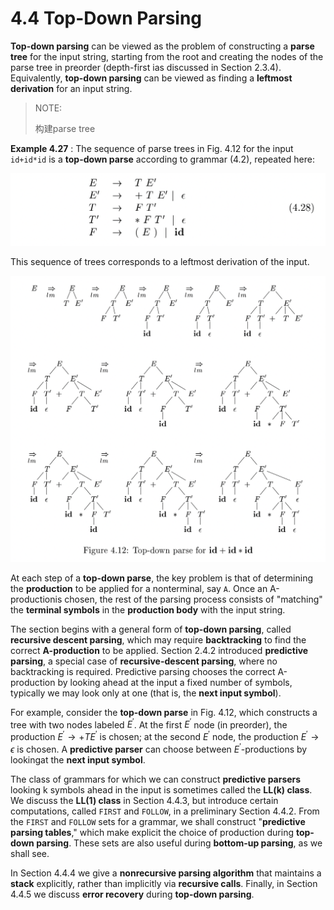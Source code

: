 # 4.4 Top-Down Parsing

**Top-down parsing** can be viewed as the problem of constructing a **parse tree** for the input string, starting from the root and creating the nodes of the parse tree in preorder (depth-first ias discussed in Section 2.3.4). Equivalently, **top-down parsing** can be viewed as finding a **leftmost derivation** for an input string.

> NOTE: 
>
> 构建parse tree



**Example 4.27** : The sequence of parse trees in Fig. 4.12 for the input `id+id*id` is a **top-down parse** according to grammar (4.2), repeated here:

![](grammar-4.28.png)

This sequence of trees corresponds to a leftmost derivation of the input.

![](./figure-4.12-top-down-parse-for-id+id-multiply-id.png)



At each step of a **top-down parse**, the key problem is that of determining the **production** to be applied for a nonterminal, say `A`. Once an A-productionis chosen, the rest of the parsing process consists of "matching" the **terminal symbols** in the **production body** with the input string.

The section begins with a general form of **top-down parsing**, called **recursive descent parsing**, which may require **backtracking** to find the correct **A-production** to be applied. Section 2.4.2 introduced **predictive parsing**, a special case of **recursive-descent parsing**, where no backtracking is required. Predictive parsing chooses the correct A-production by looking ahead at the input a fixed number of symbols, typically we may look only at one (that is, the **next input symbol**).



For example, consider the **top-down parse** in Fig. 4.12, which constructs a tree with two nodes labeled $E^{'}$. At the first $E^{'}$ node (in preorder), the production $E^{'} \to +T E^{'}$ is chosen; at the second $E^{'}$ node, the production $E^{'} \to \epsilon$ is chosen. A **predictive parser** can choose between $E^{'}$-productions by lookingat the **next input symbol**.



The class of grammars for which we can construct **predictive parsers** looking k symbols ahead in the input is sometimes called the **LL(k) class**. We discuss the **LL(1) class** in Section 4.4.3, but introduce certain computations, called `FIRST` and `FOLLOW`, in a preliminary Section 4.4.2. From the `FIRST` and `FOLLOW` sets for a grammar, we shall construct "**predictive parsing tables**," which make explicit the choice of production during **top-down parsing**. These sets are also useful during **bottom-up parsing**, as we shall see.



In Section 4.4.4 we give a **nonrecursive parsing algorithm** that maintains a **stack** explicitly, rather than implicitly via **recursive calls**. Finally, in Section 4.4.5 we discuss **error recovery** during **top-down parsing**.
